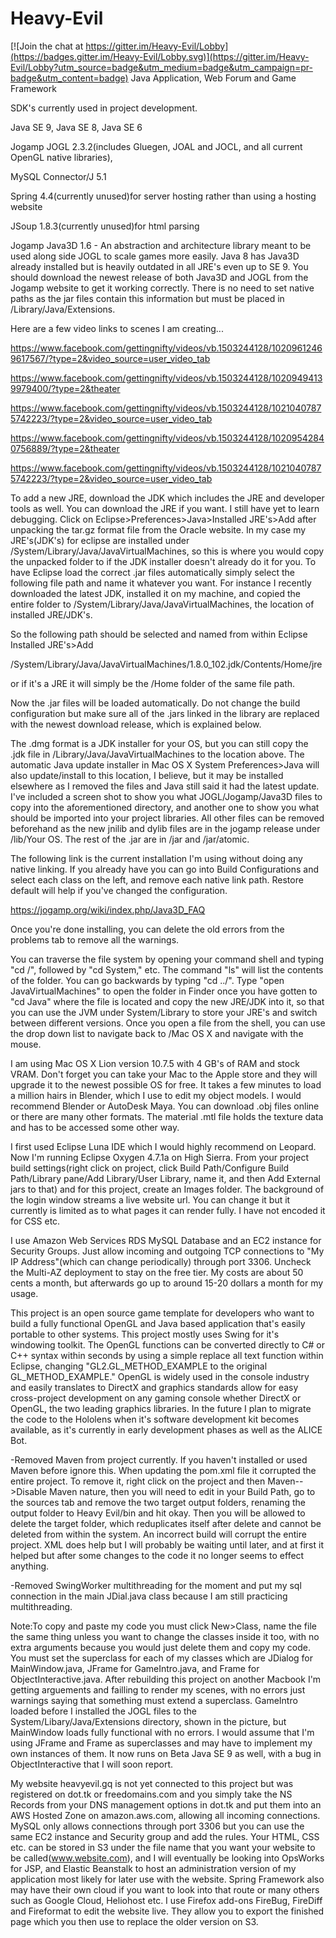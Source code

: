 # Heavy-Evil

[![Join the chat at https://gitter.im/Heavy-Evil/Lobby](https://badges.gitter.im/Heavy-Evil/Lobby.svg)](https://gitter.im/Heavy-Evil/Lobby?utm_source=badge&utm_medium=badge&utm_campaign=pr-badge&utm_content=badge)
Java Application, Web Forum and Game Framework

SDK's currently used in project development. 

Java SE 9, Java SE 8, Java SE 6  

Jogamp JOGL 2.3.2(includes Gluegen, JOAL and JOCL, and all current OpenGL native libraries),

MySQL Connector/J 5.1

Spring 4.4(currently unused)for server hosting rather than using a hosting website

JSoup 1.8.3(currently unused)for html parsing

Jogamp Java3D 1.6 - An abstraction and architecture library meant to be used along side JOGL to scale games more easily. Java 8 has Java3D already installed but is heavily outdated in all JRE's even up to SE 9. You should download the newest release of both Java3D and JOGL from the Jogamp website to get it working correctly. There is no need to set native paths as the jar files contain this information but must be placed in /Library/Java/Extensions. 

Here are a few video links to scenes I am creating...

https://www.facebook.com/gettingnifty/videos/vb.1503244128/10209612469617567/?type=2&video_source=user_video_tab

https://www.facebook.com/gettingnifty/videos/vb.1503244128/10209494139979400/?type=2&theater

https://www.facebook.com/gettingnifty/videos/vb.1503244128/10210407875742223/?type=2&video_source=user_video_tab

https://www.facebook.com/gettingnifty/videos/vb.1503244128/10209542840756889/?type=2&theater

https://www.facebook.com/gettingnifty/videos/vb.1503244128/10210407875742223/?type=2&video_source=user_video_tab

To add a new JRE, download the JDK which includes the JRE and developer tools as well. You can download the JRE if you want. I still have yet to learn debugging. Click on Eclipse>Preferences>Java>Installed JRE's>Add after unpacking the tar.gz format file from the Oracle website. In my case my JRE's(JDK's) for eclipse are installed under /System/Library/Java/JavaVirtualMachines, so this is where you would copy the unpacked folder to if the JDK installer doesn't already do it for you. To have Eclipse load the correct .jar files automatically simply select the following file path and name it whatever you want. For instance I recently downloaded the latest JDK, installed it on my machine, and copied the entire folder to /System/Library/Java/JavaVirtualMachines, the location of installed JRE/JDK's. 

So the following path should be selected and named from within Eclipse Installed JRE's>Add

/System/Library/Java/JavaVirtualMachines/1.8.0_102.jdk/Contents/Home/jre

or if it's a JRE it will simply be the /Home folder of the same file path.

Now the .jar files will be loaded automatically. Do not change the build configuration but make sure all of the .jars linked in the library are replaced with the newest download release, which is explained below.

The .dmg format is a JDK installer for your OS, but you can still copy the .jdk file in /Library/Java/JavaVirtualMachines to the location above. The automatic Java update installer in Mac OS X System Preferences>Java will also update/install to this location, I believe, but it may be installed elsewhere as I removed the files and Java still said it had the latest update. I've included a screen shot to show you what JOGL/Jogamp/Java3D files to copy into the aforementioned directory, and another one to show you what should be imported into your project libraries. All other files can be removed beforehand as the new jnilib and dylib files are in the jogamp release under /lib/Your OS. The rest of the .jar are in /jar and /jar/atomic.

The following link is the current installation I'm using without doing any native linking. If you already have you can go into Build Configurations and select each class on the left, and remove each native link path. Restore default will help if you've changed the configuration.

https://jogamp.org/wiki/index.php/Java3D_FAQ

Once you're done installing, you can delete the old errors from the problems tab to remove all the warnings.

You can traverse the file system by opening your command shell and typing "cd /", followed by "cd System," etc. The command "ls" will list the contents of the folder. You can go backwards by typing "cd ../". Type "open JavaVirtualMachines" to open the folder in Finder once you have gotten to "cd Java" where the file is located and copy the new JRE/JDK into it, so that you can use the JVM under System/Library to store your JRE's and switch between different versions. Once you open a file from the shell, you can use the drop down list to navigate back to /Mac OS X and navigate with the mouse.

I am using Mac OS X Lion version 10.7.5 with 4 GB's of RAM and stock VRAM. Don't forget you can take your Mac to the Apple store and they will upgrade it to the newest possible OS for free. It takes a few minutes to load a million hairs in Blender, which I use to edit my object models. I would recommend Blender or AutoDesk Maya. You can download .obj files online or there are many other formats. The material .mtl file holds the texture data and has to be accessed some other way. 

I first used Eclipse Luna IDE which I would highly recommend on Leopard. Now I'm running Eclipse Oxygen 4.7.1a on High Sierra. From your project build settings(right click on project, click Build Path/Configure Build Path/Library pane/Add Library/User Library, name it, and then Add External jars to that) and for this project, create an Images folder. The background of the login window streams a live website url. You can change it but it currently is limited as to what pages it can render fully. I have not encoded it for CSS etc.    

I use Amazon Web Services RDS MySQL Database and an EC2 instance for Security Groups. Just allow incoming and outgoing TCP connections to "My IP Address"(which can change periodically) through port 3306. Uncheck the Multi-AZ deployment to stay on the free tier. My costs are about 50 cents a month, but afterwards go up to around 15-20 dollars a month for my usage.  

This project is an open source game template for developers who want to build a fully functional OpenGL and Java based application that's easily portable to other systems. This project mostly uses Swing for it's windowing toolkit. The OpenGL functions can be converted directly to C# or C++ syntax within seconds by using a simple replace all text function within Eclipse, changing "GL2.GL_METHOD_EXAMPLE to the original GL_METHOD_EXAMPLE." OpenGL is widely used in the console industry and easily translates to DirectX and graphics standards allow for easy cross-project development on any gaming console whether DirectX or OpenGL, the two leading graphics libraries. In the future I plan to migrate the code to the Hololens when it's software development kit becomes available, as it's currently in early development phases as well as the ALICE Bot. 

  -Removed Maven from project currently. If you haven't installed or used Maven before ignore this. When updating the pom.xml file it corrupted the entire project. To remove it, right click on the project and then Maven-->Disable Maven nature, then you will need to edit in your Build Path, go to the sources tab and remove the two target output folders, renaming the output folder to Heavy Evil/bin and hit okay. Then you will be allowed to delete the target folder, which reduplicates itself after delete and cannot be deleted from within the system. An incorrect build will corrupt the entire project. XML does help but I will probably be waiting until later, and at first it helped but after some changes to the code it no longer seems to effect anything. 
  
  -Removed SwingWorker multithreading for the moment and put my sql connection in the main JDial.java class because I am still practicing multithreading.
  
  Note:To copy and paste my code you must click New>Class, name the file the same thing unless you want to change the classes inside it too, with no extra arguments because you would just delete them and copy my code. You must set the superclass for each of my classes which are JDialog for MainWindow.java, JFrame for GameIntro.java, and Frame for ObjectInteractive.java. After rebuilding this project on another Macbook I'm getting arguements and failling to render my scenes, with no errors just warnings saying that something must extend a superclass. GameIntro loaded before I installed the JOGL files to the System/Libary/Java/Extensions directory, shown in the picture, but MainWindow loads fully functional with no errors. I would assume that I'm using JFrame and Frame as superclasses and may have to implement my own instances of them. It now runs on Beta Java SE 9 as well, with a bug in ObjectInteractive that I will soon report. 
  
  My website heavyevil.gq is not yet connected to this project but was registered on dot.tk or freedomains.com and you simply take the NS Records from your DNS management options in dot.tk and put them into an AWS Hosted Zone on amazon.aws.com, allowing all incoming connections. MySQL only allows connections through port 3306 but you can use the same EC2 instance and Security group and add the rules. Your HTML, CSS etc. can be stored in S3 under the file name that you want your website to be called(www.website.com), and I will eventually be looking into OpsWorks for JSP, and Elastic Beanstalk to host an administration version of my application most likely for later use with the website. Spring Framework also may have their own cloud if you want to look into that route or many others such as Google Cloud, Heliohost etc. I use Firefox add-ons FireBug, FireDiff and Fireformat to edit the website live. They allow you to export the finished page which you then use to replace the older version on S3.

